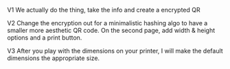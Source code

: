 V1 We actually do the thing, take the info and create a encrypted QR

V2 Change the encryption out for a minimalistic hashing algo to have a smaller more aesthetic QR code. On the second page, add width & height options and a print button.

V3 After you play with the dimensions on your printer, I will make the default dimensions the appropriate size.